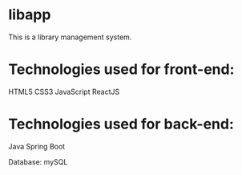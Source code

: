 # libapp
This is a library management system.

# Technologies used for front-end:
HTML5
CSS3
JavaScript
ReactJS

# Technologies used for back-end:
Java
Spring Boot

Database:
mySQL
